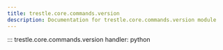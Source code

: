 ```yaml
---
title: trestle.core.commands.version
description: Documentation for trestle.core.commands.version module
---
```

::: trestle.core.commands.version
handler: python
